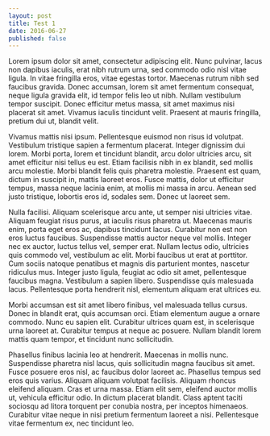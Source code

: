 ```yaml
---
layout: post
title: Test 1
date: 2016-06-27
published: false
---
```

Lorem ipsum dolor sit amet, consectetur adipiscing elit. Nunc pulvinar, lacus non dapibus iaculis, erat nibh rutrum urna, sed commodo odio nisl vitae ligula. In vitae fringilla eros, vitae egestas tortor. Maecenas rutrum nibh sed faucibus gravida. Donec accumsan, lorem sit amet fermentum consequat, neque ligula gravida elit, id tempor felis leo ut nibh. Nullam vestibulum tempor suscipit. Donec efficitur metus massa, sit amet maximus nisi placerat sit amet. Vivamus iaculis tincidunt velit. Praesent at mauris fringilla, pretium dui ut, blandit velit.

Vivamus mattis nisi ipsum. Pellentesque euismod non risus id volutpat. Vestibulum tristique sapien a fermentum placerat. Integer dignissim dui lorem. Morbi porta, lorem et tincidunt blandit, arcu dolor ultricies arcu, sit amet efficitur nisi tellus eu est. Etiam facilisis nibh in ex blandit, sed mollis arcu molestie. Morbi blandit felis quis pharetra molestie. Praesent est quam, dictum in suscipit in, mattis laoreet eros. Fusce mattis, dolor ut efficitur tempus, massa neque lacinia enim, at mollis mi massa in arcu. Aenean sed justo tristique, lobortis eros id, sodales sem. Donec ut laoreet sem.

Nulla facilisi. Aliquam scelerisque arcu ante, ut semper nisi ultricies vitae. Aliquam feugiat risus purus, at iaculis risus pharetra ut. Maecenas mauris enim, porta eget eros ac, dapibus tincidunt lacus. Curabitur non est non eros luctus faucibus. Suspendisse mattis auctor neque vel mollis. Integer nec ex auctor, luctus tellus vel, semper erat. Nullam lectus odio, ultricies quis commodo vel, vestibulum ac elit. Morbi faucibus ut erat at porttitor. Cum sociis natoque penatibus et magnis dis parturient montes, nascetur ridiculus mus. Integer justo ligula, feugiat ac odio sit amet, pellentesque faucibus magna. Vestibulum a sapien libero. Suspendisse quis malesuada lacus. Pellentesque porta hendrerit nisl, elementum aliquam erat ultrices eu.

Morbi accumsan est sit amet libero finibus, vel malesuada tellus cursus. Donec in blandit erat, quis accumsan orci. Etiam elementum augue a ornare commodo. Nunc eu sapien elit. Curabitur ultrices quam est, in scelerisque urna laoreet at. Curabitur tempus at neque ac posuere. Nullam blandit lorem mattis quam tempor, et tincidunt nunc sollicitudin.

Phasellus finibus lacinia leo at hendrerit. Maecenas in mollis nunc. Suspendisse pharetra nisl lacus, quis sollicitudin magna faucibus sit amet. Fusce posuere eros nisl, ac faucibus dolor laoreet ac. Phasellus tempus sed eros quis varius. Aliquam aliquam volutpat facilisis. Aliquam rhoncus eleifend aliquam. Cras et urna massa. Etiam elit sem, eleifend auctor mollis ut, vehicula efficitur odio. In dictum placerat blandit. Class aptent taciti sociosqu ad litora torquent per conubia nostra, per inceptos himenaeos. Curabitur vitae neque in nisi pretium fermentum laoreet a nisi. Pellentesque vitae fermentum ex, nec tincidunt leo.
